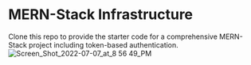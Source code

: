 # MERN-Stack Infrastructure

Clone this repo to provide the starter code for a comprehensive MERN-Stack project including token-based authentication.![Screen_Shot_2022-07-07_at_8 56 49_PM](https://user-images.githubusercontent.com/60906871/178087388-c3c59a64-1830-4763-b254-76bdde1fec67.png)
